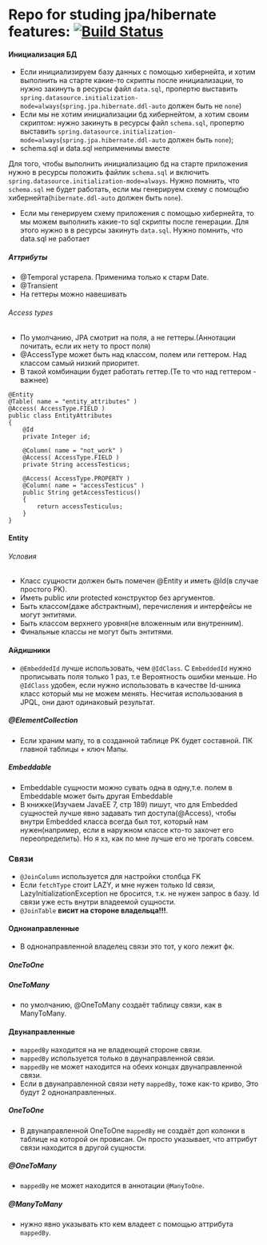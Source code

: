# __Repo for studing jpa/hibernate features:__ [![Build Status](https://travis-ci.com/4atlanin/jpa_hibernate.svg?branch=master)](https://travis-ci.com/4atlanin/jpa_hibernate)

#### Инициализация БД
 - Если инициализируем базу данных с помощью хибернейта, и хотим выполнить на старте какие-то скрипты после инициализации, то нужно закинуть в ресурсы
  файл `data.sql`, пропертю выставить `spring.datasource.initialization-mode=always`(`spring.jpa.hibernate.ddl-auto` должен быть не `none`)
 - Если мы не хотим инициализации бд хибернейтом, а хотим своим скриптом: нужно закинуть в ресурсы
  файл `schema.sql`, пропертю выставить `spring.datasource.initialization-mode=always`(`spring.jpa.hibernate.ddl-auto` должен быть `none`);
 - schema.sql и data.sql неприменимы вместе
 
 Для того, чтобы выполнить инициализацию бд на старте приложения нужно в ресурсы положить файлик `schema.sql` и включить `spring.datasource.initialization-mode=always`. 
 Нужно помнить, что `schema.sql` не будет работать, если мы генерируем схему с помощбю хибернейта(`hibernate.ddl-auto` должен быть `none`).
 - Если мы генерируем схему приложения с помощью хибернейта, то мы можем выполнить какие-то sql скрипты после генерации. Для этого нужно в в ресурсы закинуть `data.sql`.
 Нужно помнить, что data.sql не работает
 
 ##### Аттрибуты
 - @Temporal устарела. Применима только к старм Date.
 - @Transient 
 - На геттеры можно навешивать
 ###### Access types
  - По умолчанию, JPA смотрит на поля, а не геттеры.(Аннотации почитать, если их нету то прост поля)
  - @AccessType может быть над классом, полем или геттером. Над классом самый низкий приоритет.
  - В такой комбинации будет работать геттер.(Те то что над геттером - важнее)
   ```
   @Entity
   @Table( name = "entity_attributes" )
   @Access( AccessType.FIELD )
   public class EntityAttributes
   {
       @Id
       private Integer id;
   
       @Column( name = "not_work" )
       @Access( AccessType.FIELD )
       private String accessTesticus;
   
       @Access( AccessType.PROPERTY )
       @Column( name = "accessTesticus" )
       public String getAccessTesticus()
       {
           return accessTesticulus;
       }
   }
   ```
   
#### Entity
###### Условия
 - Класс сущности должен быть помечен @Entity и иметь @Id(в случае простого PK).
 - Иметь public или protected конструктор без аргументов.
 - Быть классом(даже абстрактным), перечисления и интерфейсы не могут энтитями.
 - Быть классом верхнего уровня(не вложенным или внутренним).
 - Финальные классы не могут быть энтитями.
 
#### Айдишники
 - `@EmbeddedId` лучше использовать, чем `@IdClass`. C `EmbeddedId`  нужно прописывать поля только 1 раз, т.е Вероятность ошибки меньше.
 Но `@IdClass` удобен, если нужно использовать в качестве Id-шника класс который мы не можем менять. 
 Несчитая использования в JPQL, они дают одинаковый результат.
##### @ElementCollection
 - Если храним мапу, то в созданной таблице PK будет составной. ПК главной таблицы + ключ Мапы.
##### Embeddable
 - Embeddable сущности можно сувать одна в одну,т.е. полем в Embeddable может быть другая Embeddable
 - В книжке(Изучаем JavaEE 7, стр 189) пишут, что для Embedded сущностей лучше явно задавать тип доступа(@Access), чтобы внутри Embedded класса 
  всегда был тот, который нам нужен(например, если в наружном классе кто-то захочет его переопределить). Но я хз, как по мне лучше его не трогать совсем. 
### Связи
 - `@JoinColumn` используется для настройки столбца FK
 - Если `fetchType` стоит LAZY, и мне нужен только Id связи, LazyInitializationException не бросится, т.к. не нужен запрос в базу. 
     Id связи уже есть внутри владеемой сущности.
 - `@JoinTable` **висит на cтороне владельца!!!**. 
#### Однонаправленные
 - В однонаправленной владелец связи это тот, у кого лежит фк.  
##### OneToOne
##### OneToMany
 - по умолчанию, @OneToMany создаёт таблицу связи, как в ManyToMany.
#### Двунаправленные
 - `mappedBy` находится на не владеющей стороне связи.
 - `mappedBy` используется только в двунаправленной связи.
 - `mappedBy` не может находится на обеих концах двунаправленной связи.
 - Если в двунаправленной связи нету `mappedBy`, тоже как-то криво, Это будут 2 однонаправленных.
##### OneToOne
 - В двунаправленной OneToOne `mappedBy` не создаёт доп колонки в таблице на которой он провисан. Он просто указывает, что аттрибут связи находится 
    в другой сущности. 
##### @OneToMany
 - `mappedBy` не может находится в аннотации `@ManyToOne`.
##### @ManyToMany
 - нужно явно указывать кто кем владеет с помощью аттрибута `mappedBy`.